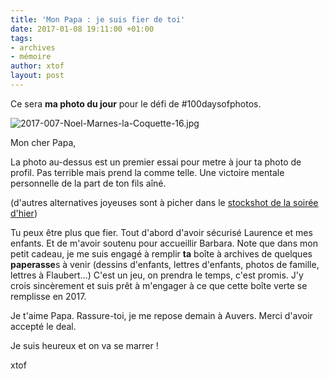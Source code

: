 ```yaml
---
title: 'Mon Papa : je suis fier de toi'
date: 2017-01-08 19:11:00 +01:00
tags:
- archives
- mémoire
author: xtof
layout: post
---
```


Ce sera **ma photo du jour** pour le défi de #100daysofphotos.

![2017-007-Noel-Marnes-la-Coquette-16.jpg](/uploads/2017-007-Noel-Marnes-la-Coquette-16.jpg)

Mon cher Papa, 

La photo au-dessus est un premier essai pour metre à jour ta photo de profil. Pas terrible mais prend la comme telle. Une victoire mentale personnelle de la part de ton fils aîné.

(d'autres alternatives joyeuses sont à picher dans le [stockshot de la soirée d'hier](http://ducamp.me/2017-008))

Tu peux être plus que fier. Tout d'abord d'avoir sécurisé Laurence et mes enfants. Et de m'avoir soutenu pour accueillir Barbara. Note que dans mon petit cadeau, je me suis engagé à remplir **ta** boîte à archives de quelques **paperasse**s à venir (dessins d'enfants, lettres d'enfants, photos de famille, lettres à Flaubert...) C'est un jeu, on prendra le temps, c'est promis. J'y crois sincèrement et suis prêt à m'engager à ce que cette boîte verte se remplisse en 2017. 

Je t'aime Papa. Rassure-toi, je me repose demain à Auvers. Merci d'avoir accepté le deal. 

Je suis heureux et on va se marrer !

xtof



